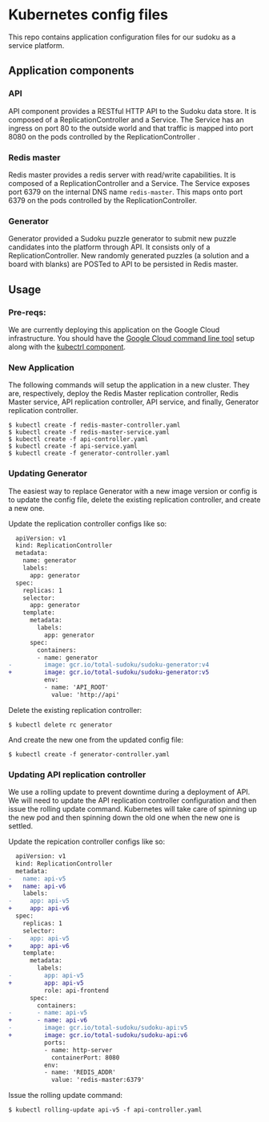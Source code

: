 # Kubernetes config files

This repo contains application configuration files for our sudoku as a service
platform.

## Application components

### API

API component provides a RESTful HTTP API to the Sudoku data store. It is
composed of a ReplicationController and a Service. The Service has an ingress on
port 80 to the outside world and that traffic is mapped into port 8080 on the
pods controlled by the ReplicationController .

### Redis master

Redis master provides a redis server with read/write capabilities. It is
composed of a ReplicationController and a Service. The Service exposes port
6379 on the internal DNS name `redis-master`. This maps onto port 6379 on the
pods controlled by the ReplicationController.

### Generator

Generator provided a Sudoku puzzle generator to submit new puzzle candidates
into the platform through API. It consists only of a ReplicationController.
New randomly generated puzzles (a solution and a board with blanks) are POSTed
to API to be persisted in Redis master.

## Usage

### Pre-reqs: 

We are currently deploying this application on the Google Cloud infrastructure.
You should have the [Google Cloud command line
tool](https://cloud.google.com/sdk/gcloud/) setup along with the [kubectrl
component](https://cloud.google.com/container-engine/docs/kubectl/).

### New Application

The following commands will setup the application in a new cluster. They are,
respectively, deploy the Redis Master replication controller, Redis Master
service, API replication controller, API service, and finally, Generator
replication controller.

```
$ kubectl create -f redis-master-controller.yaml
$ kubectl create -f redis-master-service.yaml
$ kubectl create -f api-controller.yaml
$ kubectl create -f api-service.yaml
$ kubectl create -f generator-controller.yaml
```

### Updating Generator

The easiest way to replace Generator with a new image version or config is to
update the config file, delete the existing replication controller, and create a
new one.

Update the replication controller configs like so:

```diff
  apiVersion: v1
  kind: ReplicationController
  metadata:
    name: generator
    labels:
      app: generator
  spec:
    replicas: 1
    selector:
      app: generator
    template:
      metadata:
        labels:
          app: generator
      spec:
        containers:
        - name: generator
-         image: gcr.io/total-sudoku/sudoku-generator:v4
+         image: gcr.io/total-sudoku/sudoku-generator:v5
          env:
          - name: 'API_ROOT'
            value: 'http://api'
```

Delete the existing replication controller:

```
$ kubectl delete rc generator
```

And create the new one from the updated config file:

```
$ kubectl create -f generator-controller.yaml
```

### Updating API replication controller

We use a rolling update to prevent downtime during a deployment of API. We will
need to update the API replication controller configuration and then issue the
rolling update command. Kubernetes will take care of spinning up the new pod and
then spinning down the old one when the new one is settled.

Update the repication controller configs like so:

```diff
  apiVersion: v1
  kind: ReplicationController
  metadata:
-   name: api-v5
+   name: api-v6
    labels:
-     app: api-v5
+     app: api-v6
  spec:
    replicas: 1
    selector:
-     app: api-v5
+     app: api-v6
    template:
      metadata:
        labels:
-         app: api-v5
+         app: api-v5
          role: api-frontend
      spec:
        containers:
-       - name: api-v5
+       - name: api-v6
-         image: gcr.io/total-sudoku/sudoku-api:v5
+         image: gcr.io/total-sudoku/sudoku-api:v6
          ports:
          - name: http-server
            containerPort: 8080
          env:
          - name: 'REDIS_ADDR'
            value: 'redis-master:6379'
```

Issue the rolling update command:

```
$ kubectl rolling-update api-v5 -f api-controller.yaml
```

